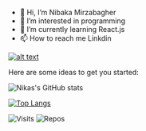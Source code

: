 - 👋 Hi, I’m Nibaka Mirzabagher
- 👀 I’m interested in programming
- 🌱 I’m currently learning React.js
- 📫 How to reach me Linkdin

[![alt text](images/linkedin.png)][1]

[1]: https://www.linkedin.com/in/nika-mirzabagher

Here are some ideas to get you started:

![Nikas's GitHub stats](https://github-readme-stats.vercel.app/api?username=nibaka&show_icons=true&theme=radical)

<!-- [![Readme Card](https://github-readme-stats.vercel.app/api/pin/?username=nibaka&show_owner=true&repo=authman&theme=tokyonight)](https://github.com/anuraghazra/github-readme-stats) -->


<!-- [![Top Langs](https://github-readme-stats.vercel.app/api/top-langs/?username=nibaka&langs_count=8&theme=merko)](https://github.com/anuraghazra/github-readme-stats) -->
[![Top Langs](https://github-readme-stats.vercel.app/api/top-langs/?username=nibaka&layout=compact&theme=gruvbox)](https://github.com/anuraghazra/github-readme-stats)


![Visits](https://badges.pufler.dev/visits/nibaka/nibaka)
![Repos](https://badges.pufler.dev/repos/nibaka)
